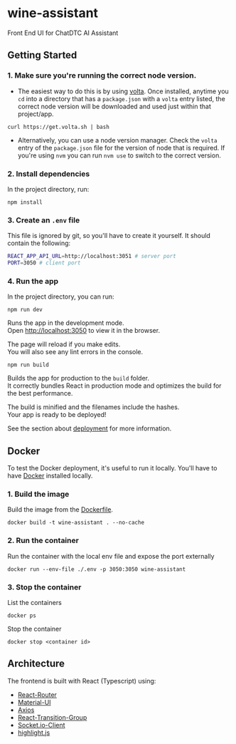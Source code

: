 # wine-assistant

Front End UI for ChatDTC AI Assistant

## Getting Started

### 1. Make sure you're running the correct node version.

-   The easiest way to do this is by using [volta](https://volta.sh/). Once installed, anytime you `cd` into a directory that has a `package.json` with a `volta` entry listed, the correct node version will be downloaded and used just within that project/app.

`curl https://get.volta.sh | bash`

-   Alternatively, you can use a node version manager. Check the `volta` entry of the `package.json` file for the version of node that is required. If you're using `nvm` you can run `nvm use` to switch to the correct version.

### 2. Install dependencies

In the project directory, run:

`npm install`

### 3. Create an `.env` file

This file is ignored by git, so you'll have to create it yourself. It should contain the following:

```sh
REACT_APP_API_URL=http://localhost:3051 # server port
PORT=3050 # client port
```

### 4. Run the app

In the project directory, you can run:

`npm run dev`

Runs the app in the development mode.\
Open [http://localhost:3050](http://localhost:3050) to view it in the browser.

The page will reload if you make edits.\
You will also see any lint errors in the console.

`npm run build`

Builds the app for production to the `build` folder.\
It correctly bundles React in production mode and optimizes the build for the best performance.

The build is minified and the filenames include the hashes.\
Your app is ready to be deployed!

See the section about [deployment](https://facebook.github.io/create-react-app/docs/deployment) for more information.

## Docker

To test the Docker deployment, it's useful to run it locally. You'll have to have [Docker](https://www.docker.com/products/docker-desktop/) installed locally.

### 1. Build the image

Build the image from the [Dockerfile](./Dockerfile).

`docker build -t wine-assistant . --no-cache`

### 2. Run the container

Run the container with the local env file and expose the port externally

`docker run --env-file ./.env -p 3050:3050 wine-assistant`

### 3. Stop the container

List the containers

`docker ps`

Stop the container

`docker stop <container id>`

## Architecture

The frontend is built with React (Typescript) using:

-   [React-Router](https://reactrouter.com/)
-   [Material-UI](https://material-ui.com/)
-   [Axios](https://axios-http.com/)
-   [React-Transition-Group](https://reactcommunity.org/react-transition-group/)
-   [Socket.io-Client](https://socket.io/docs/v3/client-api/index.html)
-   [highlight.js](https://highlightjs.org/)
